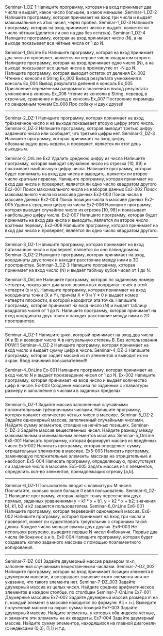 Seminar-1_DZ-1
Напишите программу, которая на вход принимает два числа и выдаёт, какое число большее, а какое меньшее.
Seminar-1_DZ-2
Напишите программу, которая принимает на вход три числа и выдаёт максимальное из этих чисел, через пробел.
Seminar-1_DZ-3
Напишите программу, которая на вход принимает число и выдаёт, является ли число чётным (делится ли оно на два без остатка).
Seminar-1_DZ-4
Напишите программу, которая на вход принимает число (N), а на выходе показывает все чётные числа от 1 до N.

Seminar-1_OnLine
Ex
Напишите программу, которая на вход принимает два числа и проверяет, является ли первое число квадратом второго
Напишите программу, которая на вход принимает одно число (N), а на выходе показывает все целые числа в промежутке от -N до N.
Напишите программу, которая выводит остаток от деления
Ex_002
Чтение с консоли в String
Ex_003
Вывод результата умножения в консоль
Ex_004
Вывод результата деления в консоль
Ex_005
Присвоение переменным рандомного значения и вывод результата умножения в консоль
Ex_006
Чтение из консоли в String, перевод в строчные, сравнение и вывод в консоль
Ex_007
Построение пирамиды по рандомным точкам
Ex_008
Про собаку и двух друзей

-----------------------------------------------------------------------------------------------------------------------------

Seminar-2_DZ-1
Напишите программу, которая принимает на вход трёхзначное число и на выходе показывает вторую цифру этого числа.
Seminar-2_DZ-2
Напишите программу, которая выводит третью цифру заданного числа или сообщает, что третьей цифры нет.
Seminar-2_DZ-3
Напишите программу, которая принимает на вход цифру, обозначающую день недели, и проверяет, является ли этот день выходным.

Seminar-2_OnLine
Ex2
Удалить среднюю цифру из числа
Напишите программу, которая выводит случайное число из отрезка [10, 99] и показывает наибольшую цифру числа.
Напишите программу, которая будет принимать на вход два числа и выводить, является ли второе число кратным первому.
Напишите программу, которая принимает на вход два числа и проверяет, является ли одно число квадратом другого
Ex2-001
Поиск максимального числа из наборов данных
Ex2-002
Поиск максимального числа из массива данных
Ex2-003
Поиск числа в массиве данных
Ex2-004
Поиск позиции числа в массиве данных
Ex2-005
Удалить среднюю цифру из числа
Ex2-006
Напишите программу, которая выводит случайное число из отрезка [10, 99] и показывает наибольшую цифру числа.
Ex2-007
Напишите программу, которая будет принимать на вход два числа и выводить, является ли второе число кратным первому.
Ex2-008
Напишите программу, которая принимает на вход два числа и проверяет, является ли одно число квадратом другого.

-----------------------------------------------------------------------------------------------------------------------------

Seminar-3_DZ-1
Напишите программу, которая принимает на вход пятизначное число и проверяет, является ли оно палиндромом.
Seminar-3_DZ-2
Напишите программу, которая принимает на вход координаты двух точек и находит расстояние между ними в 3D пространстве.
Seminar-3_DZ-3
Напишите программу, которая принимает на вход число (N) и выдаёт таблицу кубов чисел от 1 до N.

Seminar-3_OnLine
Напишите программу, которая по заданному номеру четверти, показывает диапазон возможных координат точек в этой четверти (x и y).
Напишите программу, которая принимает на вход координаты точки (X и Y), причём X ≠ 0 и Y ≠ 0 и выдаёт номер четверти плоскости, в которой находится эта точка.
Напишите программу, которая принимает на вход число (N) и выдаёт таблицу квадратов чисел от 1 до N.
Напишите программу, которая принимает на вход координаты двух точек и находит расстояние между ними в 2D пространстве.

-----------------------------------------------------------------------------------------------------------------------------

Seminar-4_DZ-1
Напишите цикл, который принимает на вход два числа (A и B) и возводит число A в натуральную степень B. Без использования POW!!!
Seminar-4_DZ-2
Напишите программу, которая принимает на вход число и выдаёт сумму цифр в числе.
Seminar-4_DZ-3
Напишите программу, которая задаёт массив из m элементов и выводит их на экран. Ввод значений пользователем!!!

Seminar-4_OnLine
Ex-001
Напишите программу, которая принимает на вход число N и выдаёт произведение чисел от 1 до N.
Ex-002
Напишите программу, которая принимает на вход число и выдаёт количество цифр в числе.
Ex-003
Создание массива по заданным с клавиатуры размеру и заполнение в числами в заданных пределах

-----------------------------------------------------------------------------------------------------------------------------

Seminar-5_DZ-1
Задайте массив заполненный случайными положительными трёхзначными числами. Напишите программу, которая покажет количество чётных чисел в массиве.
Seminar-5_DZ-2
Задайте одномерный массив, заполненный случайными числами. Найдите сумму элементов, стоящих на нечётных позициях.
Seminar-5_DZ-3
Задайте массив вещественных чисел. Найдите разницу между максимальным и минимальным элементов массива.
Seminar-5_OnLine
Ex5-001
Написать программу, которая формирует массив из введённых чисел
Ex5-002
Написать программу, которая определяет сумму отрицательных элементов в массиве.
Ex5-003
Написать программу, заменяющую положительные элементы массива на отрицательные и наоборот.
Ex5-004
Написать программу, определяющую, присутствует ли заданное число в массиве.
Ex5-005
Задать массив из n элементов, определить кол-во элементов, принадлежащих отрезку [a,b].

-----------------------------------------------------------------------------------------------------------------------------

Seminar-6_DZ-1
Пользователь вводит с клавиатуры M чисел. Посчитайте, сколько чисел больше 0 ввёл пользователь.
Seminar-6_DZ-2
Напишите программу, которая найдёт точку пересечения двух прямых, заданных уравнениями y = k1 * x + b1, y = k2 * x + b2; значения b1, k1, b2 и k2 задаются пользователем.
Seminar-6_OnLine
Ex6-001
Напишите программу, которая перевернёт одномерный массив.
Ex6-002
Напишите программу, которая принимает на вход три числа и проверяет, может ли существовать треугольник с сторонами такой длины. Каждое число меньше суммы двух других.
Ex6-003
Не используя рекурсию, выведите первые N чисел Фибоначчи. Первые два числа Фибоначчи: a и b.
Ex6-004
Напишите программу, которая будет создавать копию заданного массива с помощью поэлементного копирования.

-----------------------------------------------------------------------------------------------------------------------------

Seminar-7-DZ_001
Задайте двумерный массив размером m×n, заполненный случайными вещественными числами.
Seminar-7-DZ_002
Напишите программу, которая на вход принимает позиции элемента в двумерном массиве, и возвращает значение этого элемента или же указание, что такого элемента нет.
Seminar-7-DZ_003
Задайте двумерный массив из целых чисел. Найдите среднее арифметическое элементов в каждом столбце. по столбцам
Seminar-7-OnLine
Ex7-001
Двумерные массивы
Ex7-002
Задайте двумерный массив размера m на n, каждый элемент в массиве находится по формуле: Aij = i+j. Выведите полученный массив на экран. сумма позиций
Ex7-003
Задайте двумерный массив. Найдите элементы, у которых оба индекса чётные, и замените эти элементы на их квадраты.
Ex7-004
Задайте двумерный массив. Найдите сумму элементов, находящихся на главной диагонали (с индексами (0,0); (1;1) и т.д.